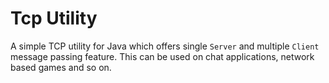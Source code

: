 # Tcp Utility

A simple TCP utility for Java which offers single `Server` and multiple `Client` message passing feature. This can be used on chat applications, network based games and so on.
